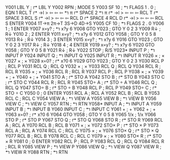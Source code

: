 Y001	LBL Y		; &rsh; LBL Y
Y002	RPN		; MODE 5
Y003	SF 10		; &lsh; FLAGS 1 . 0
; EQN 1 RCL T &rsh; &rarr;l > &#x21E6; &#x21E6; &#x21E6; &lsh; &pi; &rsh; SPACE 2 &lsh; &pi; &rsh; &rarr;l > &#x21E6; &#x21E6; &#x21E6; RCL T &rsh; SPACE 3 RCL S &rsh; &rarr;l > &#x21E6; &#x21E6; &#x21E6; RCL D &rsh; SPACE 4 RCL D &rsh; &rarr;l > &#x21E6; &#x21E6; &#x21E6; RCL S ENTER
Y004	1T&rarr;&pi; 2&pi;&rarr;T 3S&rarr;D 4D&rarr;S
Y005	CF 10		; &lsh; FLAGS 2 . 0
Y006	1		; 1 ENTER
Y007	x=y?		; &lsh; x?y 6
Y008	GTO Y023	; GTO Y 0 2 3
Y009	R&darr;		; R&darr;
Y010	2		; 2 ENTER
Y011	x=y?		; &lsh; x?y 6
Y012	GTO Y058	; GTO Y 0 5 8
Y013	R&darr;		; R&darr;
Y014	3		; 3 ENTER
Y015	x=y?		; &lsh; x?y 6
Y016	GTO Y023	; GTO Y 0 2 3
Y017	R&darr;		; R&darr;
Y018	4		; 4 ENTER
Y019	x=y?		; &lsh; x?y 6
Y020	GTO Y058	; GTO Y 0 5 8
Y021	R&darr;		; R&darr;
Y022	STOP		; R/S
Y023*	INPUT P		; &lsh; INPUT P
Y024	INPUT Q		; &lsh; INPUT Q
Y025	INPUT R		; &lsh; INPUT R
Y026	&times;		; &times;
Y027	&times;		; &times;
Y028	x=0?		; &rsh; x?0 6
Y029	GTO Y023	; GTO Y 0 2 3
Y030	RCL P		; RCL P
Y031	RCL Q		; RCL Q
Y032	&times;		; &times;
Y033	RCL Q		; RCL Q
Y034	RCL R		; RCL R
Y035	&times;		; &times;
Y036	RCL R		; RCL R
Y037	RCL P		; RCL P
Y038	&times;		; &times;
Y039	+		; +
Y040	+		; +
Y041	STO A		; &rsh; STO A
Y042	STO B		; &rsh; STO B
Y043	STO C		; &rsh; STO C
Y044	RCL R		; RCL R
Y045	STO&divide; A		; &rsh; STO &divide; A
Y046	RCL Q		; RCL Q
Y047	STO&divide; B		; &rsh; STO &divide; B
Y048	RCL P		; RCL P
Y049	STO&divide; C		; &rsh; STO &divide; C
Y050	0		; 0 ENTER
Y051	RCL A		; RCL A
Y052	RCL B		; RCL B
Y053	RCL C		; RCL C
Y054	VIEW A		; &lsh; VIEW A
Y055	VIEW B		; &lsh; VIEW B
Y056	VIEW C		; &lsh; VIEW C
Y057	RTN		; &lsh; RTN
Y058*	INPUT A		; &lsh; INPUT A
Y059	INPUT B		; &lsh; INPUT B
Y060	INPUT C		; &lsh; INPUT C
Y061	+		; +
Y062	+		; +
Y063	x=0?		; &rsh; x?0 6
Y064	GTO Y058	; GTO Y 0 5 8
Y065	1/x		; 1/x
Y066	STO P		; &rsh; STO P
Y067	STO Q		; &rsh; STO Q
Y068	STO R		; &rsh; STO R
Y069	RCL A		; RCL A
Y070	RCL B		; RCL B
Y071	&times;		; &times;
Y072	STO&times; P		; &rsh; STO &times; P
Y073	RCL A		; RCL A
Y074	RCL C		; RCL C
Y075	&times;		; &times;
Y076	STO&times; Q		; &rsh; STO &times; Q
Y077	RCL B		; RCL B
Y078	RCL C		; RCL C
Y079	&times;		; &times;
Y080	STO&times; R		; &rsh; STO &times; R
Y081	0		; 0 ENTER
Y082	RCL P		; RCL P
Y083	RCL Q		; RCL Q
Y084	RCL R		; RCL R
Y085	VIEW P		; &lsh; VIEW P
Y086	VIEW Q		; &lsh; VIEW Q
Y087	VIEW R		; &lsh; VIEW R
Y088	RTN		; &lsh; RTN
